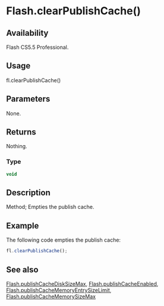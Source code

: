 # Flash.clearPublishCache()

## Availability

Flash CS5.5 Professional.

## Usage

fl.clearPublishCache()

## Parameters

None.

## Returns

Nothing.

### Type

```typescript
void
```

## Description

Method; Empties the publish cache.

## Example

The following code empties the publish cache:

```javascript
fl.clearPublishCache();
```

## See also

[Flash.publishCacheDiskSizeMax](../Flash_object/Flash50.md), [Flash.publishCacheEnabled](../Flash_object/Flash51.md), [Flash.publishCacheMemoryEntrySizeLimit](../Flash_object/Flash52.md), [Flash.publishCacheMemorySizeMax](../Flash_object/Flash53.md)
